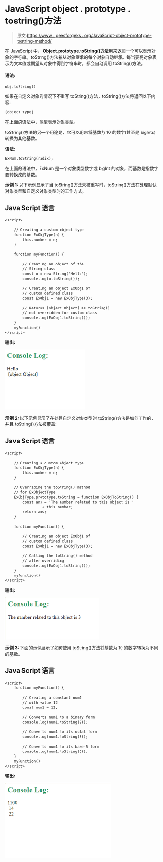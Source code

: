 # JavaScript object . prototype . tostring()方法

> 原文:[https://www . geesforgeks . org/JavaScript-object-prototype-tostring-method/](https://www.geeksforgeeks.org/javascript-object-prototype-tostring-method/)

在 JavaScript 中， **Object.prototype.toString()方法**用来返回一个可以表示对象的字符串。toString()方法被从对象继承的每个对象自动继承。每当要将对象表示为文本值或期望从对象中得到字符串时，都会自动调用 toString()方法。

#### 语法:

```
obj.toString()
```

如果在自定义对象的情况下不重写 toString()方法，toString()方法将返回以下内容:

```
[object type] 
```

在上面的语法中，类型表示对象类型。

toString()方法的另一个用途是，它可以用来将基数为 10 的数字(甚至是 bigInts)转换为其他基数。

**语法:**

```
ExNum.toString(radix);
```

在上面的语法中，ExNum 是一个对象类型数字或 bigInt 的对象，而基数是指数字要转换成的基数。

**示例 1:** 以下示例显示了当 toString()方法未被重写时，toString()方法在处理默认对象类型和自定义对象类型时的工作方式。

## Java Script 语言

```
<script>

    // Creating a custom object type
    function ExObjType(n) {
        this.number = n;
    }

    function myFunction() {

        // Creating an object of the
        // String class
        const o = new String('Hello');
        console.log(o.toString());

        // Creating an object ExObj1 of
        // custom defined class  
        const ExObj1 = new ExObjType(3);

        // Returns [object Object] as toString()
        // not overridden for custom class
        console.log(ExObj1.toString());
    }
    myFunction();
</script>
```

**输出:**

![](img/3d388bdcb4679dc2998244c4eecd272b.png)

**示例 2:** 以下示例显示了在处理自定义对象类型时 toString()方法是如何工作的，并且 toString()方法被覆盖:

## Java Script 语言

```
<script>

    // Creating a custom object type
    function ExObjType(n) {
        this.number = n;
    }

    // Overriding the toString() method
    // for ExObjectType
    ExObjType.prototype.toString = function ExObjToString() {
        const ans = 'The number related to this object is '
                 + this.number;
        return ans;
    }

    function myFunction() {

        // Creating an object ExObj1 of 
        // custom defined class  
        const ExObj1 = new ExObjType(3);

        // Calling the toString() method
        // after overriding
        console.log(ExObj1.toString());
    }
    myFunction();
</script>
```

**输出:**

![](img/12b38b239fa7b0bf2c0598a1fa56a947.png)

**示例 3:** 下面的示例展示了如何使用 toString()方法将基数为 10 的数字转换为不同的基数。

## Java Script 语言

```
<script>
    function myFunction() {

        // Creating a constant num1
        // with value 12
        const num1 = 12;

        // Converts num1 to a binary form
        console.log(num1.toString(2));

        // Converts num1 to its octal form
        console.log(num1.toString(8));

        // Converts num1 to its base-5 form
        console.log(num1.toString(5));
    }
    myFunction();
</script>
```

**输出:**

![](img/63a56f8d99e708d671d52d73445b2ad2.png)